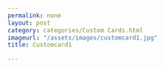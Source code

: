 ```yaml
---
permalink: none
layout: post
category: categories/Custom Cards.html
imageurl: "/assets/images/customcard1.jpg"
title: Customcard1

---
```

